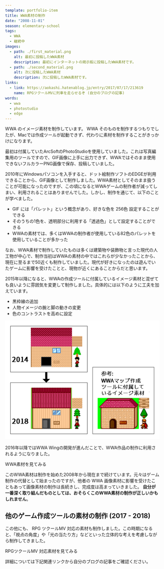 ```yaml
---
template: portfolio-item
title: WWA素材の制作
date: "2008-11-01"
season: elementary-school
tags:
  - WWA
  - 継続中
images:
  - path: ./first_material.png
    alt: 最初に投稿したWWA素材
    description: 最初にインターネットの掲示板に投稿したWWA素材です。
  - path: ./second_material.png
    alt: 次に投稿したWWA素材
    description: 次に投稿したWWA素材です。
links:
  - link: https://aokashi.hatenablog.jp/entry/2017/07/17/213619
    name: RPGツクールMVに列車を走らせるぞ (自分のブログの記事)
words:
  - wwa
  - photostudio
  - edge
---
```


WWA のイメージ素材を制作しています。 WWA そのものを制作するつもりでしたが、Macでは作成ツールが起動できず、代わりに素材を制作することがきっかけになります。

最初は付属していたArcSoftのPhotoStudioを使用していました。これは写真編集用のツールですので、GIF画像に上手に出力できず、WWAではそのまま使用できないフルカラーPNG画像で保存、投稿していました。

2010年にWindowsパソコンを入手すると、ドット絵制作ソフトのEDGEが利用できることから、GIF画像として制作しました。WWA素材としてそのまま扱うことが可能になったのですが、この頃になるとWWAゲームの制作者が減ってしまい、利用されることはありませんでした。しかし、制作を通じて、以下のことが学べました。

- GIF には「パレット」という概念があり、好きな色を 256色 設定することができる
- そのうちの1色を、透明部分に利用する「透過色」として設定することができる
- WWAの素材では、多くはWWAの制作者が使用している82色のパレットを使用していることが多かった

なお、WWA素材で制作していたものは多くは建築物や装飾物と言った現代の人工物が中心で、制作当初はWWAの素材の中ではこれらが少なかったことから、現在に至るまで50近くも制作していました。現代が好きになったのは遊んでいたゲームに影響を受けたことと、現物が近くにあることからだと思います。

2015年以降になると、WWAの作成ツールに付属しているイメージ素材と混ぜても良いように雰囲気を変更して制作しました。具体的には以下のように工夫を加えています。

- 黒枠線の追加
- 人物イメージの腕と脚の動きの変更
- 色のコントラストを高めに設定

![WWA素材の2015年以降(ここでは2018年)の変化と比較](./wwa_material_adjust_2018.png)

2016年以降ではWWA Wingの開発が進んだことで、WWA作品の制作に利用されるようになりました。

<link-button href="/material/wwa">WWA素材を見てみる</link-button>

このWWA素材は制作を始めた2008年から現在まで続けています。元々はゲーム制作の代替として始まったのですが、他者の WWA 画像素材に影響を受けたこともあって画像素材の制作は長続きし、完成度は高まっていきました。 **自分が一番深く取り組んだものとしては、おそらくこのWWA素材の制作が正しいかもしれません**。

## 他のゲーム作成ツールの素材の制作 (2017 - 2018)

この他にも、 RPG ツクールMV 対応の素材も制作しました。この時期になると、「視点の角度」や「光の当たり方」などといった立体的な考えを考慮しながら制作してきました。

<link-button href="/material/tkool_mv">RPGツクールMV 対応素材を見てみる</link-button>

詳細については下記関連リンクから自分のブログの記事をご確認ください。
